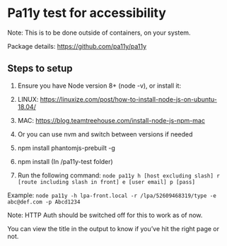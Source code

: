 # Pa11y test for accessibility

Note: This is to be done outside of containers, on your system.

Package details: https://github.com/pa11y/pa11y

## Steps to setup

1. Ensure you have Node version 8+ (node -v), or install it:

2. LINUX: https://linuxize.com/post/how-to-install-node-js-on-ubuntu-18.04/

3. MAC: https://blog.teamtreehouse.com/install-node-js-npm-mac

4. Or you can use nvm and switch between versions if needed

5. npm install phantomjs-prebuilt -g

6. npm install (In /pa11y-test folder)

7. Run the following command: `node pa11y h [host excluding slash] r [route including slash in front] e [user email] p [pass]`

Example: `node pa11y -h lpa-front.local -r /lpa/52609468319/type -e abc@def.com -p Abcd1234`

Note: HTTP Auth should be switched off for this to work as of now.

You can view the title in the output to know if you’ve hit the right page or not.
